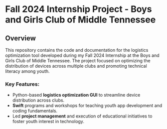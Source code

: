 # Fall 2024 Internship Project - Boys and Girls Club of Middle Tennessee

## Overview
This repository contains the code and documentation for the logistics optimization tool developed during my Fall 2024 Internship at the Boys and Girls Club of Middle Tennessee. The project focused on optimizing the distribution of devices across multiple clubs and promoting technical literacy among youth.

### Key Features:
- Python-based **logistics optimization GUI** to streamline device distribution across clubs.
- **Swift** programs and workshops for teaching youth app development and coding fundamentals.
- Led **project management** and execution of educational initiatives to foster youth interest in technology.
